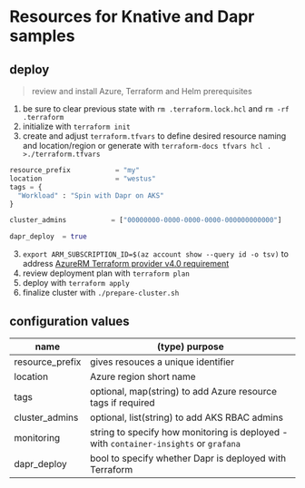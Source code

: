 # Resources for Knative and Dapr samples

## deploy

> review and install Azure, Terraform and Helm prerequisites

1. be sure to clear previous state with `rm .terraform.lock.hcl` and `rm -rf .terraform`
1. initialize with `terraform init`
1. create and adjust `terraform.tfvars` to define desired resource naming and location/region or generate with `terraform-docs tfvars hcl . >./terraform.tfvars`

```terraform
resource_prefix           = "my"
location                  = "westus"
tags = {
  "Workload" : "Spin with Dapr on AKS"
}

cluster_admins           = ["00000000-0000-0000-0000-000000000000"]

dapr_deploy  = true
```

<!-- markdownlint-disable-next-line MD029 -->

3. `export ARM_SUBSCRIPTION_ID=$(az account show --query id -o tsv)` to address [AzureRM Terraform provider v4.0 requirement](https://registry.terraform.io/providers/hashicorp/azurerm/latest/docs/guides/4.0-upgrade-guide#specifying-subscription-id-is-now-mandatory)
1. review deployment plan with `terraform plan`
1. deploy with `terraform apply`
1. finalize cluster with `./prepare-cluster.sh`

## configuration values

| name            | (type) purpose                                                                        |
| --------------- | ------------------------------------------------------------------------------------- |
| resource_prefix | gives resouces a unique identifier                                                    |
| location        | Azure region short name                                                               |
| tags            | optional, map(string) to add Azure resource tags if required                          |
| cluster_admins  | optional, list(string) to add AKS RBAC admins                                         |
| monitoring      | string to specify how monitoring is deployed - with `container-insights` or `grafana` |
| dapr_deploy     | bool to specify whether Dapr is deployed with Terraform                               |
